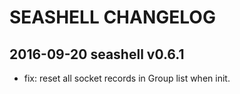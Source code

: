 # SEASHELL CHANGELOG

## 2016-09-20 seashell v0.6.1

- fix: reset all socket records in Group list when init.
